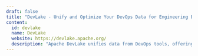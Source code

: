 ```yaml
---
draft: false
title: "DevLake - Unify and Optimize Your DevOps Data for Engineering Excellence"
content:
  id: devlake
  name: DevLake
  website: https://devlake.apache.org/
  description: "Apache DevLake unifies data from DevOps tools, offering actionable insights through prebuilt dashboards for improved engineering practices and developer experiences."
---
```

